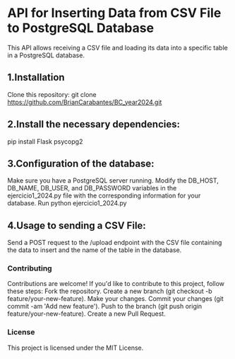 # API for Inserting Data from CSV File to PostgreSQL Database
This API allows receiving a CSV file and loading its data into a specific table in a PostgreSQL database.

## 1.Installation
Clone this repository:
git clone https://github.com/BrianCarabantes/BC_year2024.git

## 2.Install the necessary dependencies:
pip install Flask psycopg2

## 3.Configuration of the database:
Make sure you have a PostgreSQL server running.
Modify the DB_HOST, DB_NAME, DB_USER, and DB_PASSWORD variables in the ejercicio1_2024.py file with the corresponding information for your database.
Run python ejercicio1_2024.py

## 4.Usage to sending a CSV File:
Send a POST request to the /upload endpoint with the CSV file containing the data to insert and the name of the table in the database.

### Contributing
Contributions are welcome! If you'd like to contribute to this project, follow these steps:
Fork the repository.
Create a new branch (git checkout -b feature/your-new-feature).
Make your changes.
Commit your changes (git commit -am 'Add new feature').
Push to the branch (git push origin feature/your-new-feature).
Create a new Pull Request.

### License
This project is licensed under the MIT License.

